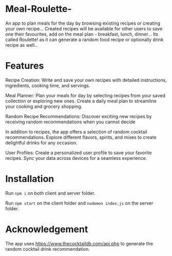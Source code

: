 # Meal-Roulette-

An app to plan meals for the day by browsing existing recipes or creating your own recipe...
Created recipes will be available for other users to save one their favourites, add on the meal plan - breakfast, lunch, dinner...
Its called Roulette! as it can generate a random food recipe or optionally drink recipe as well...


# Features
Recipe Creation: Write and save your own recipes with detailed instructions, ingredients, cooking time, and servings.

Meal Planner: Plan your meals for day by selecting recipes from your saved collection or exploring new ones. Create a daily meal plan to streamline your cooking and grocery shopping.

Random Recipe Recommendations: Discover exciting new recipes by receiving random recommendations when you cannot decide

In addition to recipes, the app offers a selection of random cocktail recommendations. Explore different flavors, spirits, and mixes to create delightful drinks for any occasion.

User Profiles: Create a personalized user profile to save your favorite recipes. Sync your data across devices for a seamless experience.

# Installation
Run `npm i` on both client and server folder.

Run `npm start` on the client folder and `nodemon index.js` on the server folder.

# Acknowledgement
The app uses https://www.thecocktaildb.com/api.php to generate the random cocktail drink recommendation.